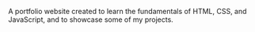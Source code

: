 A portfolio website created to learn the fundamentals of HTML, CSS, and JavaScript, and to showcase some of my projects.
